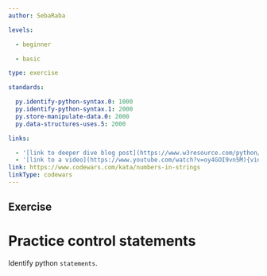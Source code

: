 ```yaml
---
author: SebaRaba

levels:

  - beginner

  - basic

type: exercise

standards:

  py.identify-python-syntax.0: 1000
  py.identify-python-syntax.1: 2000
  py.store-manipulate-data.0: 2000
  py.data-structures-uses.5: 2000

links:

  - '[link to deeper dive blog post](https://www.w3resource.com/python/python-syntax.php){website}'
  - '[link to a video](https://www.youtube.com/watch?v=oy4GOI9vn5M){video}'
link: https://www.codewars.com/kata/numbers-in-strings
linkType: codewars
---
```

## Exercise
# Practice control statements

Identify python `statements`.